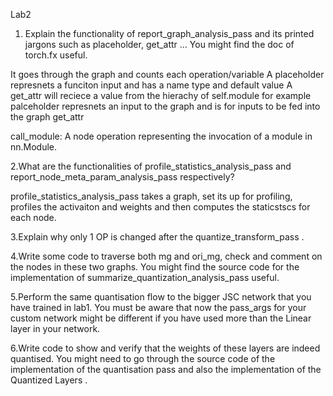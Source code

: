 Lab2

1. Explain the functionality of report_graph_analysis_pass and its printed jargons such as placeholder, get_attr … You might find the doc of torch.fx useful.

It goes through the graph and counts each operation/variable
A placeholder represnets a funciton input and has a name type and default value
A get_attr will reciece a value from the hierachy of self.module
for example palceholder represnets an input to the graph and is for inputs to be fed into the graph
get_attr


call_module: A node operation representing the invocation of a module in nn.Module.

2.What are the functionalities of profile_statistics_analysis_pass and report_node_meta_param_analysis_pass respectively?


profile_statistics_analysis_pass takes a graph, set its up for profiling, profiles the activaiton and weights and then computes the staticstscs for each node.




3.Explain why only 1 OP is changed after the quantize_transform_pass .

4.Write some code to traverse both mg and ori_mg, check and comment on the nodes in these two graphs. You might find the source code for the implementation of summarize_quantization_analysis_pass useful.

5.Perform the same quantisation flow to the bigger JSC network that you have trained in lab1. You must be aware that now the pass_args for your custom network might be different if you have used more than the Linear layer in your network.

6.Write code to show and verify that the weights of these layers are indeed quantised. You might need to go through the source code of the implementation of the quantisation pass and also the implementation of the Quantized Layers .

